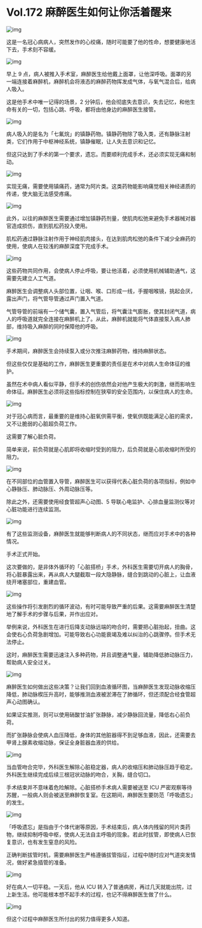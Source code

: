 # Vol.172 麻醉医生如何让你活着醒来

![img](https://cdn.jsdelivr.net/gh/just-prog/static/img/202108151128774.png)

这是一名冠心病病人，突然发作的心绞痛，随时可能要了他的性命，想要健康地活下去，手术刻不容缓。

![img](https://cdn.jsdelivr.net/gh/just-prog/static/img/202108151128945.gif)

早上 9 点，病人被推入手术室，麻醉医生给他戴上面罩，让他深呼吸。面罩的另一端连接着麻醉机，麻醉机会将液态的麻醉药物挥发成气体，与氧气混合后，给病人吸入。

这是他手术中唯一记得的场景，2 分钟后，他会彻底失去意识，失去记忆，和他生命有关的一切，包括心跳、呼吸，都将由他身边的麻醉医生接管。

![img](https://cdn.jsdelivr.net/gh/just-prog/static/img/202108151128963.gif)

病人吸入的是名为「七氟烷」的镇静药物。镇静药物除了吸入类，还有静脉注射类，它们作用于中枢神经系统，镇静催眠，让人失去意识和记忆。

但这只达到了手术的第一个要求，遗忘。而要顺利完成手术，还必须实现无痛和制动。

![img](https://cdn.jsdelivr.net/gh/just-prog/static/img/202108151128409.png)

实现无痛，需要使用镇痛药，通常为阿片类。这类药物能影响痛觉相关神经递质的传递，使大脑无法感受疼痛。

![img](https://cdn.jsdelivr.net/gh/just-prog/static/img/202108151128704.gif)

此外，以往的麻醉医生需要通过增加镇静药剂量，使肌肉松弛来避免手术器械对器官造成损伤，直到肌松药投入使用。

肌松药通过静脉注射作用于神经肌肉接头，在达到肌肉松弛的条件下减少全麻药的使用，使病人在较浅的麻醉深度下完成手术。

![img](https://cdn.jsdelivr.net/gh/just-prog/static/img/202108151128458.gif)

这些药物共同作用，会使病人停止呼吸，要让他活着，必须使用机械辅助通气，这需要先建立人工气道。

麻醉医生会调整病人头部位置，让咽、喉、口形成一线，手握咽喉镜，挑起会厌，露出声门，将气管导管通过声门置入气道。

气管导管的前端有一个储气囊，置入气管后，将气囊注气膨胀，使其封闭气道，病人的呼吸道就完全连接在麻醉机上了。从此，麻醉机就能将气体直接泵入病人肺部，维持吸入麻醉的同时保障他的呼吸。

![img](https://cdn.jsdelivr.net/gh/just-prog/static/img/202108151128360.gif)

手术期间，麻醉医生会持续泵入或分次推注麻醉药物，维持麻醉状态。

但这些仅仅是基础的工作，麻醉医生更重要的责任是在术中对病人生命体征的维护。

虽然在术中病人看似平静，但手术的创伤依然会对他产生极大的刺激，继而影响生命体征。麻醉医生必须将这些指标控制在狭窄的安全范围内，以保住病人的生命。

![img](https://cdn.jsdelivr.net/gh/just-prog/static/img/202108151128835.gif)

对于冠心病而言，最重要的是维持心脏氧供需平衡，使氧供既能满足心脏的需求，又不让脆弱的心脏超负荷工作。

这需要了解心脏负荷。

简单来说，前负荷就是心肌即将收缩时受到的阻力，后负荷就是心肌收缩时所受的阻力。

![img](https://cdn.jsdelivr.net/gh/just-prog/static/img/202108151128931.gif)

在不同部位的血管置入导管，麻醉医生可以获得代表心脏负荷的各项指标，例如中心静脉压、肺动脉压、外周动脉压等。

除此之外，还需要使用经食管超声心动图、5 导联心电监护、心排血量监测仪等对心脏功能进行连续监测。

![img](https://cdn.jsdelivr.net/gh/just-prog/static/img/202108151128548.png)

有了这些监测设备，麻醉医生就能够判断病人的不同状态，继而应对手术中的各种情况。

手术正式开始。

这次要做的，是非体外循环的「心脏搭桥」手术，外科医生需要切开病人的胸骨，将心脏暴露出来，再从病人大腿截取一段大隐静脉，缝合到跳动的心脏上，让血液绕开堵塞部位，重建血管。

![img](https://cdn.jsdelivr.net/gh/just-prog/static/img/202108151128193.gif)

这些操作将引发剧烈的循环波动，有时可能导致严重的后果。这需要麻醉医生清楚地了解手术的步骤与后果，并作出应对。

举例来说，外科医生在进行后降支动脉远端的吻合时，需要把心脏抬起，扭曲。这会使右心负荷急剧增加。可能导致右心功能衰竭及难以纠治的心跳骤停。但手术无法停止。

这时，麻醉医生需要迅速注入多种药物，并且调整通气量，辅助降低肺动脉压力，帮助病人安全过关。

![img](https://cdn.jsdelivr.net/gh/just-prog/static/img/202108151128224.gif)

麻醉医生如何做出这些决策？让我们回到血液循环图，当麻醉医生发现动脉收缩压降低，肺动脉楔压升高时，能够推测血液被淤滞在了肺循环，但还须配合经食管超声心动图确认。

如果证实推测，则可以使用硝酸甘油扩张静脉，减少静脉回流量，降低右心前负荷。

而扩张静脉会使病人血压降低，身体的其他脏器得不到足够血液，因此，还需要去甲肾上腺素收缩动脉，保证全身脏器血液的供给。

![img](https://cdn.jsdelivr.net/gh/just-prog/static/img/202108151128996.png)

当血管吻合完毕，外科医生解除心脏稳定器，病人的收缩压和肺动脉压趋于稳定。外科医生继续完成后续三根冠状动脉的吻合，关胸，缝合切口。

手术结束并不意味着危险解除。心脏搭桥手术病人需要被送至 ICU 严密观察等待苏醒，一般病人则会被送至麻醉恢复室。在这期间，麻醉医生要防范「呼吸遗忘」的发生。

![img](https://cdn.jsdelivr.net/gh/just-prog/static/img/202108151128402.gif)

「呼吸遗忘」是指由于个体代谢等原因，手术结束后，病人体内残留的阿片类药物，继续抑制呼吸中枢，使病人无法自主呼吸的现象。若此时拔管，即使病人已恢复意识，也有发生窒息的风险。

正确判断拔管时机，需要麻醉医生严格遵循拔管指征，过程中随时应对气道突发情况，做好紧急插管的准备。

![img](https://cdn.jsdelivr.net/gh/just-prog/static/img/202108151127235.gif)

好在病人一切平稳。一天后，他从 ICU 转入了普通病房，再过几天就能出院，过上新生活。他可能根本想不起手术的过程，也记不得麻醉医生做了什么。

![img](https://cdn.jsdelivr.net/gh/just-prog/static/img/202108151127650.gif)

但这个过程中麻醉医生所付出的努力值得更多人知道。